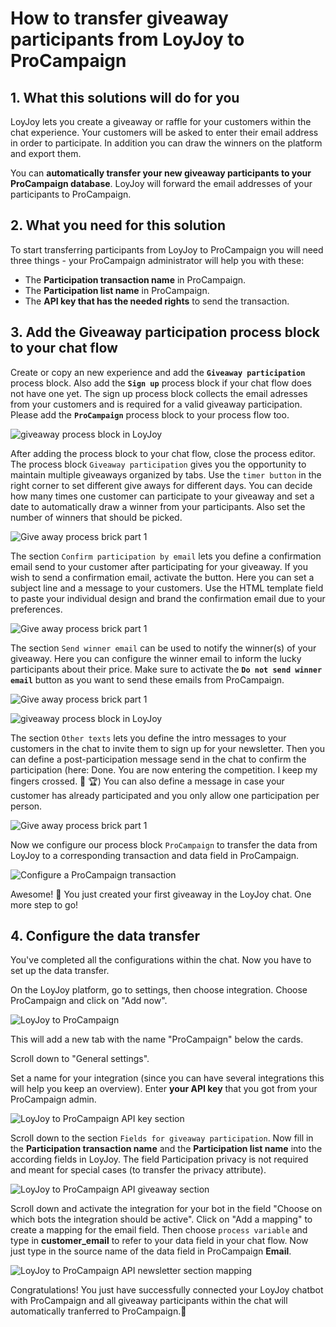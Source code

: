 # How to transfer giveaway participants from LoyJoy to ProCampaign

## 1. What this solutions will do for you

LoyJoy lets you create a giveaway or raffle for your customers within the chat experience. Your customers will be asked to enter their email address in order to participate. In addition you can draw the winners on the platform and export them.

You can **automatically transfer your new giveaway participants to your ProCampaign database**. LoyJoy will forward the email addresses of your participants to ProCampaign.

## 2. What you need for this solution

To start transferring participants from LoyJoy to ProCampaign you will need three things - your ProCampaign administrator will help you with these:

 - The **Participation transaction name** in ProCampaign.
 - The **Participation list name** in ProCampaign.
 - The **API key that has the needed rights** to send the transaction.

## 3. Add the Giveaway participation process block to your chat flow

Create or copy an new experience and add the **`Giveaway participation`** process block. Also add the **`Sign up`** process block if your chat flow does not have one yet. The sign up process block collects the email adresses from your customers and is required for a valid giveaway participation. Please add the **`ProCampaign`** process block to your process flow too.


![giveaway process block in LoyJoy](giveaway/giveaway_processblock.png "Giveaway Process Block in LoyJoy")


After adding the process block to your chat flow, close the process editor. The process block `Giveaway participation` gives you the opportunity to maintain multiple giveaways organized by tabs. Use the `timer button` in the right corner to set different give aways for different days. You can decide how many times one customer can participate to your giveaway and set a date to automatically draw a winner from your participants. Also set the number of winners that should be picked.


![Give away process brick part 1](giveaway/giveaway_1.png "Give away process brick in LoyJoy")


The section `Confirm participation by email` lets you define a confirmation email send to your customer after participating for your giveaway. If you wish to send a confirmation email, activate the button. Here you can set a subject line and a message to your customers. Use the HTML template field to paste your individual design and brand the confirmation email due to your preferences.


![Give away process brick part 1](giveaway/giveaway_2.png "Give away process brick in LoyJoy")


The section `Send winner email` can be used to notify the winner(s) of your giveaway. Here you can configure the winner email to inform the lucky participants about their price. Make sure to activate the **`Do not send winner email`** button as you want to send these emails from ProCampaign.


![Give away process brick part 1](giveaway/giveaway_3.png "Give away process brick in LoyJoy")



![giveaway process block in LoyJoy](giveaway/winner_notification.png "Giveaway Process Block in LoyJoy")


The section `Other texts` lets you define the intro messages to your customers in the chat to invite them to sign up for your newsletter. Then you can define a post-participation message send in the chat to confirm the participation (here: Done. You are now entering the competition. I keep my fingers crossed. :crossed_fingers: :trophy:) You can also 
define a message in case your customer has already participated and you only allow one participation per person. 


![Give away process brick part 1](giveaway/giveaway_4.png "Give away process brick in LoyJoy")


Now we configure our process block `ProCampaign` to transfer the data from LoyJoy to a corresponding transaction and data field in ProCampaign.


![Configure a ProCampaign transaction](pro_campaign_integration/pro_campaign_integration_transaction.png "Configure a ProCampaign transaction")


Awesome! :tada: You just created your first giveaway in the LoyJoy chat. One more step to go!

## 4. Configure the data transfer

You've completed all the configurations within the chat. Now you have to set up the data transfer.

On the LoyJoy platform, go to settings, then choose integration. Choose ProCampaign and click on "Add now".


![LoyJoy to ProCampaign](pro_campaign_integration/pro_campaign_integration.png "LoyJoy to ProCampaign")


This will add a new tab with the name "ProCampaign" below the cards.

Scroll down to "General settings".

Set a name for your integration (since you can have several integrations this will help you keep an overview).
Enter **your API key** that you got from your ProCampaign admin.


![LoyJoy to ProCampaign API key section](pro_campaign_integration/pro_campaign_integration_api_key.png "LoyJoy to ProCampaign API key")
  

Scroll down to the section `Fields for giveaway participation`. Now fill in the **Participation transaction name** and the **Participation list name** into the according fields in LoyJoy. The field Participation privacy is not required and meant for special cases (to transfer the privacy attribute).


![LoyJoy to ProCampaign API giveaway section](giveaway/api_giveaway.png "LoyJoy to ProCampaign API giveaway")



Scroll down and activate the integration for your bot in the field "Choose on which bots the integration should be active". Click on "Add a mapping" to create a mapping for the email field. Then choose `process variable` and type in **customer_email** to refer to your data field in your chat flow. Now just type in the source name of the data field in ProCampaign **Email**.


![LoyJoy to ProCampaign API newsletter section mapping](newsletter/procampaign_newsletter_customer_email_api.png "LoyJoy to ProCampaign API newsletter mapping")


Congratulations! You just have successfully connected your LoyJoy chatbot with ProCampaign and all giveaway participants within the chat will automatically tranferred to ProCampaign.:tada:
